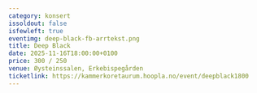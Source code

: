 ```yaml
---
category: konsert
issoldout: false
isfewleft: true
eventimg: deep-black-fb-arrtekst.png
title: Deep Black
date: 2025-11-16T18:00:00+0100
price: 300 / 250
venue: Øysteinssalen, Erkebispegården
ticketlink: https://kammerkoretaurum.hoopla.no/event/deepblack1800
---
```

